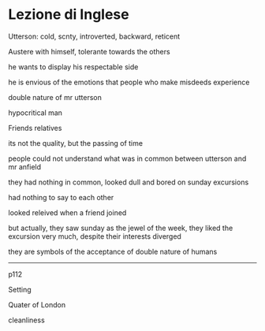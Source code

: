 # Lezione di Inglese

Utterson: cold, scnty, introverted, backward, reticent

Austere with himself, tolerante towards the others

he wants to display his respectable side


he is envious of the emotions that people who make misdeeds experience


double nature of mr utterson

hypocritical man

Friends relatives

its not the quality, but the passing of time


people could not understand what was in common between utterson and mr anfield


they had nothing in common, looked dull and bored on sunday excursions

had nothing to say to each other

looked releived when a friend joined

but actually, they saw sunday as the jewel of the week, they liked the excursion very much, despite their interests diverged

they are symbols of the acceptance of double nature of humans


--- 

p112

Setting

Quater of London

cleanliness
<!--stackedit_data:
eyJoaXN0b3J5IjpbMTIxMjI1ODc1Niw2MTUzNzQyOTUsLTI0Mz
cxMzA2MSwtMTI2MzY5NTIxNl19
-->